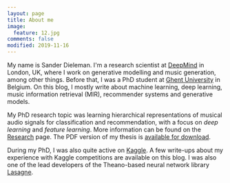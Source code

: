 ```yaml
---
layout: page
title: About me
image:
  feature: 12.jpg
comments: false
modified: 2019-11-16
---
```


My name is Sander Dieleman. I'm a research scientist at [DeepMind](http://deepmind.com/) in London, UK, where I work on generative modelling and music generation, among other things. Before that, I was a PhD student at [Ghent University](http://www.ugent.be/) in Belgium. On this blog, I mostly write about machine learning, deep learning, music information retrieval (MIR), recommender systems and generative models.

My PhD research topic was learning hierarchical representations of musical audio signals for classification and recommendation, with a focus on *deep learning* and *feature learning*. More information can be found on the [Research](/research) page. The PDF version of my thesis is [available for download](https://www.dropbox.com/s/22bqmco45179t7z/thesis-FINAL.pdf).

During my PhD, I was also quite active on [Kaggle](https://www.kaggle.com/). A few write-ups about my experience with Kaggle competitions are available on this blog. I was also one of the lead developers of the Theano-based neural network library [Lasagne](https://github.com/Lasagne/Lasagne).
